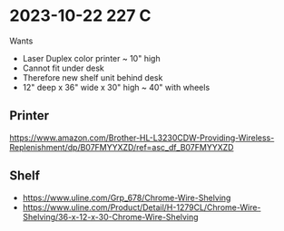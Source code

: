 # 2023-10-22 227 C

Wants

* Laser Duplex color printer ~ 10" high
* Cannot fit under desk
* Therefore new shelf unit behind desk
* 12" deep x 36" wide x 30" high ~ 40" with wheels

## Printer

https://www.amazon.com/Brother-HL-L3230CDW-Providing-Wireless-Replenishment/dp/B07FMYYXZD/ref=asc_df_B07FMYYXZD


## Shelf

* https://www.uline.com/Grp_678/Chrome-Wire-Shelving
* https://www.uline.com/Product/Detail/H-1279CL/Chrome-Wire-Shelving/36-x-12-x-30-Chrome-Wire-Shelving
